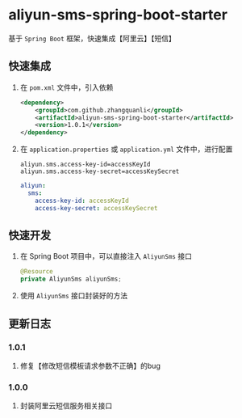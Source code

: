 # aliyun-sms-spring-boot-starter
基于 `Spring Boot` 框架，快速集成【阿里云】【短信】

## 快速集成
1. 在 `pom.xml` 文件中，引入依赖
    ```xml
    <dependency>
        <groupId>com.github.zhangquanli</groupId>
        <artifactId>aliyun-sms-spring-boot-starter</artifactId>
        <version>1.0.1</version>
    </dependency>
    ```
2. 在 `application.properties` 或 `application.yml` 文件中，进行配置
    ```properties
    aliyun.sms.access-key-id=accessKeyId
    aliyun.sms.access-key-secret=accessKeySecret
    ```
    ```yaml
    aliyun:
      sms:
        access-key-id: accessKeyId
        access-key-secret: accessKeySecret
    ```

## 快速开发
1. 在 Spring Boot 项目中，可以直接注入 `AliyunSms` 接口
    ```java
    @Resource
    private AliyunSms aliyunSms;
    ```
2. 使用 `AliyunSms` 接口封装好的方法

## 更新日志
### 1.0.1
1. 修复【修改短信模板请求参数不正确】的bug

### 1.0.0
1. 封装阿里云短信服务相关接口

